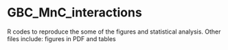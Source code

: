 # GBC_MnC_interactions
R codes to reproduce the some of the figures and statistical analysis. Other files include: figures in PDF and tables

